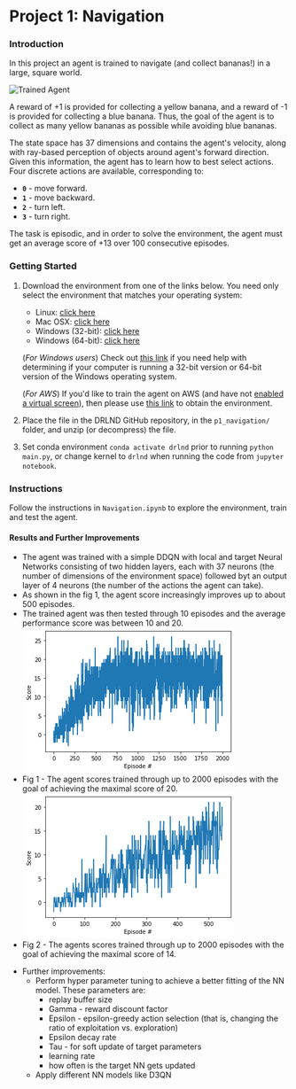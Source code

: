 [//]: # (Image References)

[image1]: https://user-images.githubusercontent.com/10624937/42135619-d90f2f28-7d12-11e8-8823-82b970a54d7e.gif "Trained Agent"

# Project 1: Navigation

### Introduction

In this project an agent is trained to navigate (and collect bananas!) in a large, square world.  

![Trained Agent][image1]

A reward of +1 is provided for collecting a yellow banana, and a reward of -1 is provided for collecting a blue banana.  Thus, the goal of the agent is to collect as many yellow bananas as possible while avoiding blue bananas.  

The state space has 37 dimensions and contains the agent's velocity, along with ray-based perception of objects around agent's forward direction.  Given this information, the agent has to learn how to best select actions.  Four discrete actions are available, corresponding to:
- **`0`** - move forward.
- **`1`** - move backward.
- **`2`** - turn left.
- **`3`** - turn right.

The task is episodic, and in order to solve the environment, the agent must get an average score of +13 over 100 consecutive episodes.

### Getting Started

1. Download the environment from one of the links below.  You need only select the environment that matches your operating system:
    - Linux: [click here](https://s3-us-west-1.amazonaws.com/udacity-drlnd/P1/Banana/Banana_Linux.zip)
    - Mac OSX: [click here](https://s3-us-west-1.amazonaws.com/udacity-drlnd/P1/Banana/Banana.app.zip)
    - Windows (32-bit): [click here](https://s3-us-west-1.amazonaws.com/udacity-drlnd/P1/Banana/Banana_Windows_x86.zip)
    - Windows (64-bit): [click here](https://s3-us-west-1.amazonaws.com/udacity-drlnd/P1/Banana/Banana_Windows_x86_64.zip)
    
    (_For Windows users_) Check out [this link](https://support.microsoft.com/en-us/help/827218/how-to-determine-whether-a-computer-is-running-a-32-bit-version-or-64) if you need help with determining if your computer is running a 32-bit version or 64-bit version of the Windows operating system.

    (_For AWS_) If you'd like to train the agent on AWS (and have not [enabled a virtual screen](https://github.com/Unity-Technologies/ml-agents/blob/master/docs/Training-on-Amazon-Web-Service.md)), then please use [this link](https://s3-us-west-1.amazonaws.com/udacity-drlnd/P1/Banana/Banana_Linux_NoVis.zip) to obtain the environment.

2. Place the file in the DRLND GitHub repository, in the `p1_navigation/` folder, and unzip (or decompress) the file. 

3. Set conda environment `conda activate drlnd` prior to running `python main.py`, or change kernel to `drlnd` when running the code from `jupyter notebook`.
### Instructions

Follow the instructions in `Navigation.ipynb` to explore the environment, train and test the agent. 

#### Results and Further Improvements
- The agent was trained with a simple DDQN with local and target Neural Networks consisting of two hidden layers, each with 37 neurons (the number of dimensions of the environment space) followed byt an output layer of 4 neurons (the number of the actions the agent can take).
- As shown in the fig 1, the agent score increasingly improves up to about 500 episodes.
- The trained agent was then tested through 10 episodes and the average performance score was between 10 and 20.
![Fig 2](p1_navigation_scores_2000_episods_max_score_20.png)
- Fig 1 - The agent scores trained through up to 2000 episodes with the goal of achieving the maximal score of 20.
![Fig 1](p1_navigation_scores_2000_episods_max_score_14.png) 
- Fig 2 - The agents scores trained through up to 2000 episodes with the goal of achieving the maximal score of 14.
* Further improvements:
  * Perform hyper parameter tuning to achieve a better fitting of the NN model. These parameters are:
    * replay buffer size
    * Gamma - reward discount factor
    * Epsilon - epsilon-greedy action selection (that is, changing the ratio of exploitation vs. exploration)
    * Epsilon decay rate
    * Tau - for soft update of target parameters
    * learning rate
    * how often is the target NN gets updated
  * Apply different NN models like D3QN
